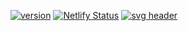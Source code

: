 [![version](https://img.shields.io/github/package-json/v/invermn/portfolio)](https://github.com/invermn/portfolio) [![Netlify Status](https://api.netlify.com/api/v1/badges/1c406493-f410-430e-b24e-1ec270eb3740/deploy-status)](https://app.netlify.com/sites/inver-portfolio/deploys) 
[![svg header](https://svg-banners.vercel.app/api?type=luminance&text1=Inver's%20Portfolio&width=800&height=400)](https://github.com/Akshay090/svg-banners)